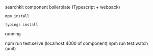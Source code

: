 searchkit component boilerplate (Typescript + webpack)

```shell
npm install
```
```shell
typings install
```

running

npm run test:serve (localhost:4000 of component)
npm run test:watch (unit)
